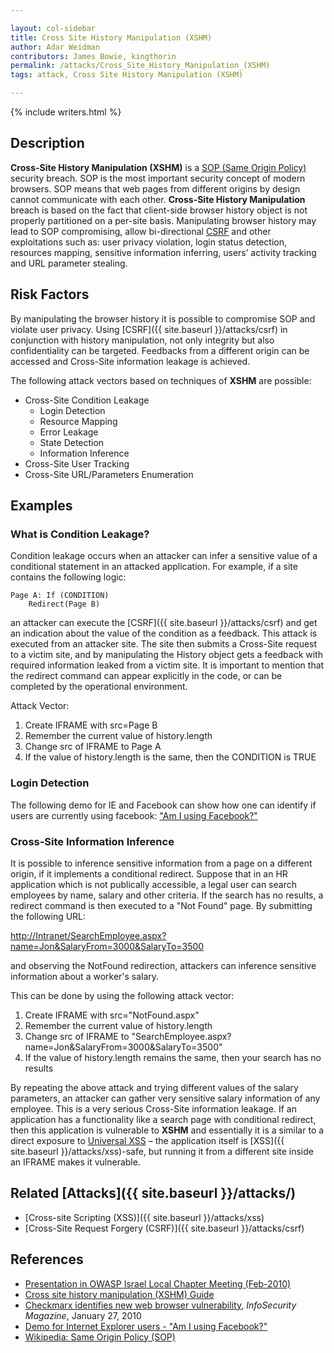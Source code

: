 ```yaml
---

layout: col-sidebar
title: Cross Site History Manipulation (XSHM)
author: Adar Weidman
contributors: James Bowie, kingthorin
permalink: /attacks/Cross_Site_History_Manipulation_(XSHM)
tags: attack, Cross Site History Manipulation (XSHM)

---
```


{% include writers.html %}

## Description

**Cross-Site History Manipulation (XSHM)** is a [SOP (Same Origin
Policy)](http://en.wikipedia.org/wiki/Same_origin_policy) security
breach. SOP is the most important security concept of modern browsers.
SOP means that web pages from different origins by design cannot
communicate with each other. **Cross-Site History Manipulation** breach
is based on the fact that client-side browser history object is not
properly partitioned on a per-site basis. Manipulating browser history
may lead to SOP compromising, allow bi-directional
[CSRF](Cross-Site_Request_Forgery_\(CSRF\) "wikilink") and other
exploitations such as: user privacy violation, login status detection,
resources mapping, sensitive information inferring, users’ activity
tracking and URL parameter stealing.

## Risk Factors

By manipulating the browser history it is possible to compromise SOP and
violate user privacy. Using [CSRF]({{ site.baseurl }}/attacks/csrf) in conjunction
with history manipulation, not only integrity but also confidentiality
can be targeted. Feedbacks from a different origin can be accessed and
Cross-Site information leakage is achieved.

The following attack vectors based on techniques of **XSHM** are
possible:

- Cross-Site Condition Leakage
    - Login Detection
    - Resource Mapping
    - Error Leakage
    - State Detection
    - Information Inference
- Cross-Site User Tracking
- Cross-Site URL/Parameters Enumeration

## Examples

### What is Condition Leakage?

Condition leakage occurs when an attacker can infer a sensitive value of
a conditional statement in an attacked application. For example, if a
site contains the following logic:

```
Page A: If (CONDITION)
    Redirect(Page B)
```

an attacker can execute the [CSRF]({{ site.baseurl }}/attacks/csrf) and get an
indication about the value of the condition as a feedback. This attack
is executed from an attacker site. The site then submits a Cross-Site
request to a victim site, and by manipulating the History object gets a
feedback with required information leaked from a victim site. It is
important to mention that the redirect command can appear explicitly in
the code, or can be completed by the operational environment.

Attack Vector:

1. Create IFRAME with src=Page B
2. Remember the current value of history.length
3. Change src of IFRAME to Page A
4. If the value of history.length is the same, then the CONDITION is TRUE

### Login Detection

The following demo for IE and Facebook can show how one can identify if
users are currently using facebook: ["Am I using
Facebook?"](http://www.checkmarx.com/Demo/XSHM.aspx)

### Cross-Site Information Inference

It is possible to inference sensitive information from a page on a
different origin, if it implements a conditional redirect. Suppose that
in an HR application which is not publically accessible, a legal user
can search employees by name, salary and other criteria. If the search
has no results, a redirect command is then executed to a "Not Found"
page. By submitting the following URL:

<http://Intranet/SearchEmployee.aspx?name=Jon&SalaryFrom=3000&SalaryTo=3500>

and observing the NotFound redirection, attackers can inference
sensitive information about a worker's salary.

This can be done by using the following attack vector:

1. Create IFRAME with src="NotFound.aspx"
2. Remember the current value of history.length
3. Change src of IFRAME to "SearchEmployee.aspx?name=Jon\&SalaryFrom=3000\&SalaryTo=3500"
4. If the value of history.length remains the same, then your search has no results

By repeating the above attack and trying different values of the salary
parameters, an attacker can gather very sensitive salary information of
any employee. This is a very serious Cross-Site information leakage. If
an application has a functionality like a search page with conditional
redirect, then this application is vulnerable to **XSHM** and
essentially it is a similar to a direct exposure to [Universal
XSS](https://owasp.org/www-pdf-archive//OWASP_IL_The_Universal_XSS_PDF_Vulnerability.pdf)
– the application itself is
[XSS]({{ site.baseurl }}/attacks/xss)-safe, but running it from
a different site inside an IFRAME makes it vulnerable.

## Related [Attacks]({{ site.baseurl }}/attacks/)

- [Cross-site Scripting (XSS)]({{ site.baseurl }}/attacks/xss)
- [Cross-Site Request Forgery (CSRF)]({{ site.baseurl }}/attacks/csrf)

## References

- [Presentation in OWASP Israel Local Chapter Meeting
  (Feb-2010)](OWASP_Israel_2010_02#19:10_-_19:40.C2.A0:_XSHM_-_Cross_Site_History_Manipulation "wikilink")
- [Cross site history manipulation (XSHM)
  Guide](https://www.checkmarx.com/wp-content/uploads/2012/07/XSHM-Cross-site-history-manipulation.pdf)
- [Checkmarx identifies new web browser
  vulnerability](http://www.infosecurity-magazine.com/view/6828/checkmarx-identifies-new-web-browser-vulnerability/),
  *InfoSecurity Magazine*, January 27, 2010
- [Demo for Internet Explorer users - "Am I using
  Facebook?"](http://www.checkmarx.com/Demo/XSHM.aspx)
- [Wikipedia: Same Origin Policy
  (SOP)](http://en.wikipedia.org/wiki/Same_origin_policy)
